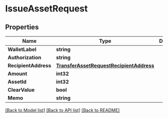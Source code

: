 # IssueAssetRequest

## Properties
Name | Type | Description | Notes
------------ | ------------- | ------------- | -------------
**WalletLabel** | **string** |  | 
**Authorization** | **string** |  | 
**RecipientAddress** | [**TransferAssetRequestRecipientAddress**](TransferAssetRequest_recipient_address.md) |  | 
**Amount** | **int32** |  | 
**AssetId** | **int32** |  | 
**ClearValue** | **bool** |  | 
**Memo** | **string** |  | 

[[Back to Model list]](../README.md#documentation-for-models) [[Back to API list]](../README.md#documentation-for-api-endpoints) [[Back to README]](../README.md)


